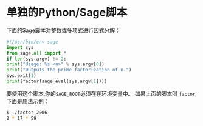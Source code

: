 # 单独的Python/Sage脚本 

下面的Sage脚本对整数或多项式进行因式分解：
```py
#!/usr/bin/env sage
import sys
from sage.all import *
if len(sys.argv) != 2:
print("Usage: %s <n>" % sys.argv[0])
print("Outputs the prime factorization of n.")
sys.exit(1)
print(factor(sage_eval(sys.argv[1])))
```


要使用这个脚本,你的`SAGE_ROOT`必须在在环境变量中。 如果上面的脚本叫
`factor`, 下面是用法示例：
```sh
$ ./factor 2006
2 * 17 * 59
```